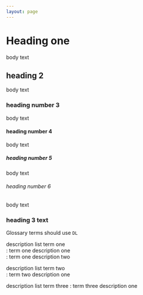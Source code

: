 ```yaml
---
layout: page
---
```

# Heading one

body text

## heading 2

body text

### heading number 3

body text

#### heading number 4

body text

##### heading number 5

body text

###### heading number 6

body text

### heading 3 text

Glossary terms should use `DL`

description list term one \
: term one description one \
: term one description two

description list term two \
: term two description one

description list term three 
: term three description one
